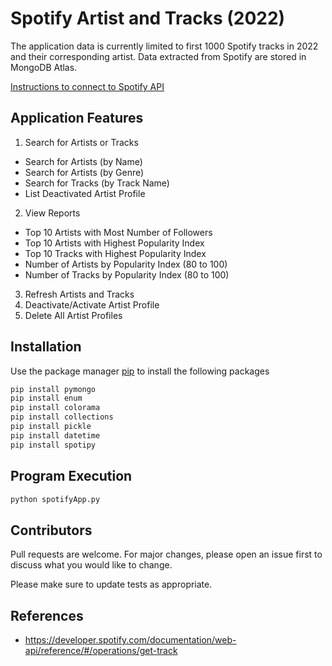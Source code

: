 # Spotify Artist and Tracks (2022)

The application data is currently limited to first 1000 Spotify tracks in 2022 and their corresponding artist. Data extracted from Spotify are stored in MongoDB Atlas.

[Instructions to connect to Spotify API](https://cran.r-project.org/web/packages/spotidy/vignettes/Connecting-with-the-Spotify-API.html)

## Application Features
1. Search for Artists or Tracks
* Search for Artists (by Name)
* Search for Artists (by Genre)
* Search for Tracks (by Track Name)
* List Deactivated Artist Profile
2. View Reports
* Top 10 Artists with Most Number of Followers
* Top 10 Artists with Highest Popularity Index
* Top 10 Tracks with Highest Popularity Index
* Number of Artists by Popularity Index (80 to 100)
* Number of Tracks by Popularity Index (80 to 100)
3. Refresh Artists and Tracks
4. Deactivate/Activate Artist Profile
5. Delete All Artist Profiles

## Installation

Use the package manager [pip](https://pip.pypa.io/en/stable/) to install the following packages
```bash
pip install pymongo
pip install enum
pip install colorama
pip install collections
pip install pickle
pip install datetime
pip install spotipy
```

## Program Execution
```bash
python spotifyApp.py
```

## Contributors

Pull requests are welcome. For major changes, please open an issue first to discuss what you would like to change.

Please make sure to update tests as appropriate.

## References

* https://developer.spotify.com/documentation/web-api/reference/#/operations/get-track
